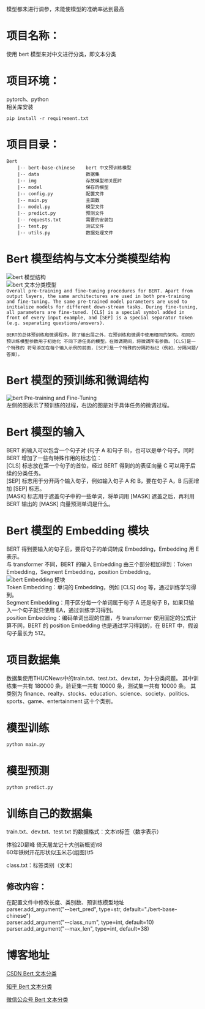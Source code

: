模型都未进行调参，未能使模型的准确率达到最高
# 项目名称：
使用 bert 模型来对中文进行分类，即文本分类

# 项目环境：
pytorch、python   
相关库安装
```
pip install -r requirement.txt
```

# 项目目录：
```
Bert        
    |-- bert-base-chinese    bert 中文预训练模型            
    |-- data                 数据集   
    |-- img                  存放模型相关图片 
    |-- model                保存的模型               
    |-- config.py            配置文件                    
    |-- main.py              主函数                      
    |-- model.py             模型文件                     
    |-- predict.py           预测文件                         
    |-- requests.txt         需要的安装包                
    |-- test.py              测试文件              
    |-- utils.py             数据处理文件
```

# Bert 模型结构与文本分类模型结构
![bert 模型结构](img/bert%20模型结构.jpg)   
![bert 文本分类模型](img/bert%20文本分类模型.jpg)    
`Overall pre-training and fine-tuning procedures for BERT. Apart from output layers, the same architectures are used in both pre-training and fine-tuning. The same pre-trained model parameters are used to initialize
models for different down-stream tasks. During fine-tuning, all parameters are fine-tuned. [CLS] is a special
symbol added in front of every input example, and [SEP] is a special separator token (e.g. separating questions/answers).`   

`BERT的总体预训练和微调程序。除了输出层之外，在预训练和微调中使用相同的架构。相同的预训练模型参数用于初始化
不同下游任务的模型。在微调期间，将微调所有参数。[CLS]是一个特殊的
符号添加在每个输入示例的前面，[SEP]是一个特殊的分隔符标记（例如，分隔问题/答案）。`

# Bert 模型的预训练和微调结构
![bert Pre-training and Fine-Tuning](img/bert%20Pre-training%20and%20Fine-Tuning.jpg)  
左侧的图表示了预训练的过程，右边的图是对于具体任务的微调过程。

# Bert 模型的输入
BERT 的输入可以包含一个句子对 (句子 A 和句子 B)，也可以是单个句子。同时 BERT 增加了一些有特殊作用的标志位：   
[CLS] 标志放在第一个句子的首位，经过 BERT 得到的的表征向量 C 可以用于后续的分类任务。   
[SEP] 标志用于分开两个输入句子，例如输入句子 A 和 B，要在句子 A，B 后面增加 [SEP] 标志。   
[MASK] 标志用于遮盖句子中的一些单词，将单词用 [MASK] 遮盖之后，再利用 BERT 输出的 [MASK] 向量预测单词是什么。   

# Bert 模型的 Embedding 模块
BERT 得到要输入的句子后，要将句子的单词转成 Embedding，Embedding 用 E 表示。  
与 transformer 不同，BERT 的输入 Embedding 由三个部分相加得到：Token Embedding，Segment Embedding，position Embedding。   
![bert Embedding 模块](img/bert%20Embedding模块.jpg)   
Token Embedding：单词的 Embedding，例如 [CLS] dog 等，通过训练学习得到。   
Segment Embedding：用于区分每一个单词属于句子 A 还是句子 B，如果只输入一个句子就只使用 EA，通过训练学习得到。   
position Embedding：编码单词出现的位置，与 transformer 使用固定的公式计算不同，BERT 的 position Embedding 也是通过学习得到的，在 BERT 中，假设句子最长为 512。

# 项目数据集
数据集使用THUCNews中的train.txt、test.txt、dev.txt，为十分类问题。
其中训练集一共有 180000 条，验证集一共有 10000 条，测试集一共有 10000 条。
其类别为 finance、realty、stocks、education、science、society、politics、sports、game、entertainment 这十个类别。

# 模型训练
`python main.py`

# 模型预测
`python predict.py`

# 训练自己的数据集
train.txt、dev.txt、test.txt 的数据格式：文本\t标签（数字表示）

体验2D巅峰 倚天屠龙记十大创新概览\t8   
60年铁树开花形状似玉米芯(组图)\t5    

class.txt：标签类别（文本）
## 修改内容：
在配置文件中修改长度、类别数、预训练模型地址    
parser.add_argument("--bert_pred", type=str, default="./bert-base-chinese")   
parser.add_argument("--class_num", type=int, default=10)   
parser.add_argument("--max_len", type=int, default=38)

# 博客地址
[CSDN Bert 文本分类](https://blog.csdn.net/qq_48764574/article/details/126068667)

[知乎 Bert 文本分类](https://zhuanlan.zhihu.com/p/641995484)

[微信公众号 Bert 文本分类](https://mp.weixin.qq.com/s?__biz=MzkxOTUzMDE0Nw==&mid=2247485015&idx=1&sn=7c9d28ad97cd075edda39c873f55c43a&chksm=c1a1f99bf6d6708de21ec6a636623378e4bed344a3de075033b555215b2d256f95443c79e00e&token=339959978&lang=zh_CN#rd)

